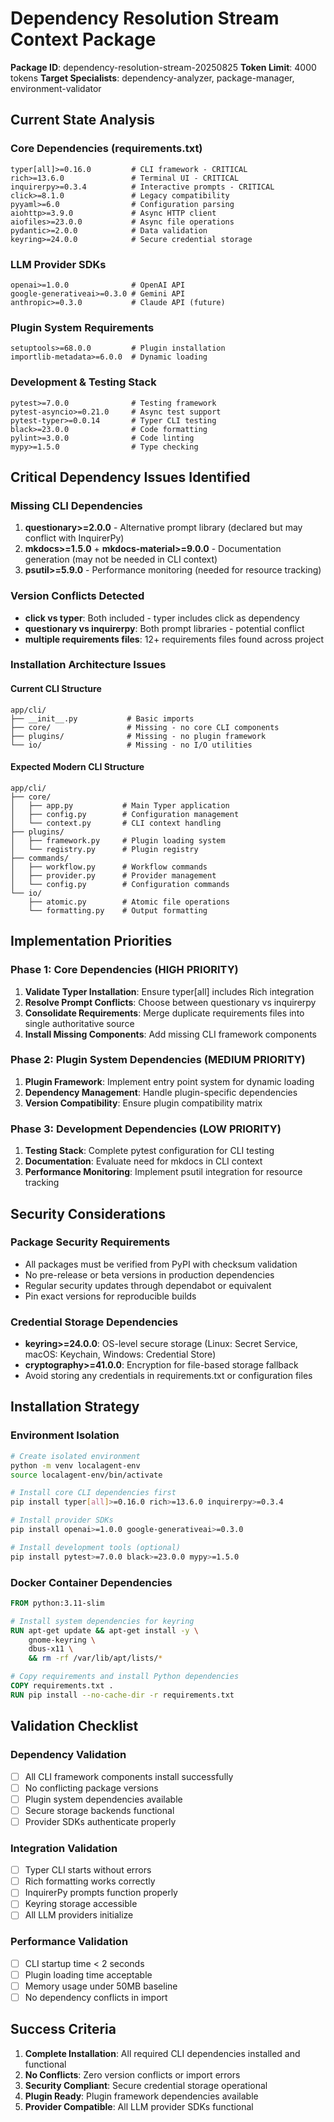 # Dependency Resolution Stream Context Package
**Package ID**: dependency-resolution-stream-20250825
**Token Limit**: 4000 tokens
**Target Specialists**: dependency-analyzer, package-manager, environment-validator

## Current State Analysis

### Core Dependencies (requirements.txt)
```
typer[all]>=0.16.0         # CLI framework - CRITICAL
rich>=13.6.0               # Terminal UI - CRITICAL  
inquirerpy>=0.3.4          # Interactive prompts - CRITICAL
click>=8.1.0               # Legacy compatibility
pyyaml>=6.0                # Configuration parsing
aiohttp>=3.9.0             # Async HTTP client
aiofiles>=23.0.0           # Async file operations
pydantic>=2.0.0            # Data validation
keyring>=24.0.0            # Secure credential storage
```

### LLM Provider SDKs
```
openai>=1.0.0              # OpenAI API
google-generativeai>=0.3.0 # Gemini API
anthropic>=0.3.0           # Claude API (future)
```

### Plugin System Requirements
```
setuptools>=68.0.0         # Plugin installation
importlib-metadata>=6.0.0  # Dynamic loading
```

### Development & Testing Stack
```
pytest>=7.0.0              # Testing framework
pytest-asyncio>=0.21.0     # Async test support
pytest-typer>=0.0.14       # Typer CLI testing
black>=23.0.0              # Code formatting
pylint>=3.0.0              # Code linting
mypy>=1.5.0                # Type checking
```

## Critical Dependency Issues Identified

### Missing CLI Dependencies
1. **questionary>=2.0.0** - Alternative prompt library (declared but may conflict with InquirerPy)
2. **mkdocs>=1.5.0** + **mkdocs-material>=9.0.0** - Documentation generation (may not be needed in CLI context)
3. **psutil>=5.9.0** - Performance monitoring (needed for resource tracking)

### Version Conflicts Detected
- **click vs typer**: Both included - typer includes click as dependency
- **questionary vs inquirerpy**: Both prompt libraries - potential conflict
- **multiple requirements files**: 12+ requirements files found across project

### Installation Architecture Issues

#### Current CLI Structure
```
app/cli/
├── __init__.py           # Basic imports
├── core/                 # Missing - no core CLI components
├── plugins/              # Missing - no plugin framework
└── io/                   # Missing - no I/O utilities
```

#### Expected Modern CLI Structure
```
app/cli/
├── core/
│   ├── app.py           # Main Typer application
│   ├── config.py        # Configuration management
│   └── context.py       # CLI context handling
├── plugins/
│   ├── framework.py     # Plugin loading system
│   └── registry.py      # Plugin registry
├── commands/
│   ├── workflow.py      # Workflow commands
│   ├── provider.py      # Provider management
│   └── config.py        # Configuration commands
└── io/
    ├── atomic.py        # Atomic file operations
    └── formatting.py    # Output formatting
```

## Implementation Priorities

### Phase 1: Core Dependencies (HIGH PRIORITY)
1. **Validate Typer Installation**: Ensure typer[all] includes Rich integration
2. **Resolve Prompt Conflicts**: Choose between questionary vs inquirerpy
3. **Consolidate Requirements**: Merge duplicate requirements files into single authoritative source
4. **Install Missing Components**: Add missing CLI framework components

### Phase 2: Plugin System Dependencies (MEDIUM PRIORITY)
1. **Plugin Framework**: Implement entry point system for dynamic loading
2. **Dependency Management**: Handle plugin-specific dependencies
3. **Version Compatibility**: Ensure plugin compatibility matrix

### Phase 3: Development Dependencies (LOW PRIORITY)
1. **Testing Stack**: Complete pytest configuration for CLI testing
2. **Documentation**: Evaluate need for mkdocs in CLI context
3. **Performance Monitoring**: Implement psutil integration for resource tracking

## Security Considerations

### Package Security Requirements
- All packages must be verified from PyPI with checksum validation
- No pre-release or beta versions in production dependencies
- Regular security updates through dependabot or equivalent
- Pin exact versions for reproducible builds

### Credential Storage Dependencies
- **keyring>=24.0.0**: OS-level secure storage (Linux: Secret Service, macOS: Keychain, Windows: Credential Store)
- **cryptography>=41.0.0**: Encryption for file-based storage fallback
- Avoid storing any credentials in requirements.txt or configuration files

## Installation Strategy

### Environment Isolation
```bash
# Create isolated environment
python -m venv localagent-env
source localagent-env/bin/activate

# Install core CLI dependencies first
pip install typer[all]>=0.16.0 rich>=13.6.0 inquirerpy>=0.3.4

# Install provider SDKs
pip install openai>=1.0.0 google-generativeai>=0.3.0

# Install development tools (optional)
pip install pytest>=7.0.0 black>=23.0.0 mypy>=1.5.0
```

### Docker Container Dependencies
```dockerfile
FROM python:3.11-slim

# Install system dependencies for keyring
RUN apt-get update && apt-get install -y \
    gnome-keyring \
    dbus-x11 \
    && rm -rf /var/lib/apt/lists/*

# Copy requirements and install Python dependencies
COPY requirements.txt .
RUN pip install --no-cache-dir -r requirements.txt
```

## Validation Checklist

### Dependency Validation
- [ ] All CLI framework components install successfully
- [ ] No conflicting package versions
- [ ] Plugin system dependencies available
- [ ] Secure storage backends functional
- [ ] Provider SDKs authenticate properly

### Integration Validation  
- [ ] Typer CLI starts without errors
- [ ] Rich formatting works correctly
- [ ] InquirerPy prompts function properly
- [ ] Keyring storage accessible
- [ ] All LLM providers initialize

### Performance Validation
- [ ] CLI startup time < 2 seconds
- [ ] Plugin loading time acceptable
- [ ] Memory usage under 50MB baseline
- [ ] No dependency conflicts in import

## Success Criteria
1. **Complete Installation**: All required CLI dependencies installed and functional
2. **No Conflicts**: Zero version conflicts or import errors
3. **Security Compliant**: Secure credential storage operational
4. **Plugin Ready**: Plugin framework dependencies available
5. **Provider Compatible**: All LLM provider SDKs functional
